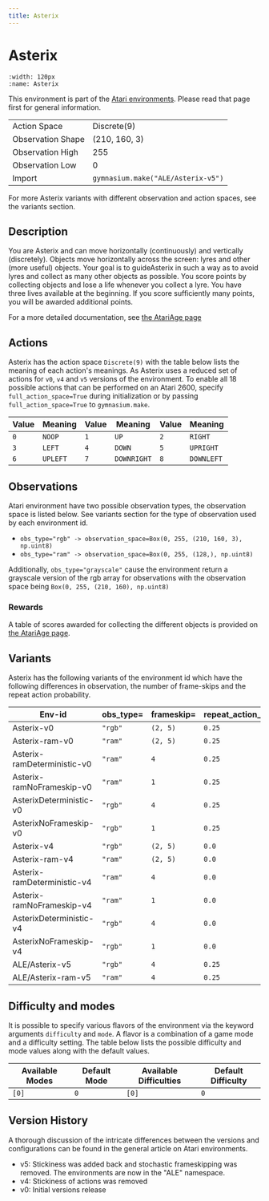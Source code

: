 ```yaml
---
title: Asterix
---
```


# Asterix

```{figure} ../../_static/videos/atari/asterix.gif
:width: 120px
:name: Asterix
```

This environment is part of the <a href='..'>Atari environments</a>. Please read that page first for general information.

|   |   |
|---|---|
| Action Space | Discrete(9) |
| Observation Shape | (210, 160, 3) |
| Observation High | 255 |
| Observation Low | 0  |
| Import | `gymnasium.make("ALE/Asterix-v5")` |

For more Asterix variants with different observation and action spaces, see the variants section.

## Description

You are Asterix and can move horizontally (continuously) and vertically (discretely). Objects move horizontally across the screen: lyres and other (more useful) objects. Your goal is to guideAsterix in such a way as to avoid lyres and collect as many other objects as possible. You score points by collecting objects and lose a life whenever you collect a lyre. You have three lives available at the beginning. If you score sufficiently many points, you will be awarded additional points.

For a more detailed documentation, see [the AtariAge page](https://atariage.com/manual_html_page.php?SoftwareID=3325)

## Actions

Asterix has the action space `Discrete(9)` with the table below lists the meaning of each action's meanings.
As Asterix uses a reduced set of actions for `v0`, `v4` and `v5` versions of the environment.
To enable all 18 possible actions that can be performed on an Atari 2600, specify `full_action_space=True` during
initialization or by passing `full_action_space=True` to `gymnasium.make`.

| Value   | Meaning   | Value   | Meaning     | Value   | Meaning    |
|---------|-----------|---------|-------------|---------|------------|
| `0`     | `NOOP`    | `1`     | `UP`        | `2`     | `RIGHT`    |
| `3`     | `LEFT`    | `4`     | `DOWN`      | `5`     | `UPRIGHT`  |
| `6`     | `UPLEFT`  | `7`     | `DOWNRIGHT` | `8`     | `DOWNLEFT` |

## Observations

Atari environment have two possible observation types, the observation space is listed below.
See variants section for the type of observation used by each environment id.

- `obs_type="rgb" -> observation_space=Box(0, 255, (210, 160, 3), np.uint8)`
- `obs_type="ram" -> observation_space=Box(0, 255, (128,), np.uint8)`

Additionally, `obs_type="grayscale"` cause the environment return a grayscale version of the rgb array for observations with the observation space being `Box(0, 255, (210, 160), np.uint8)`
### Rewards

A table of scores awarded for collecting the different objects is provided on [the AtariAge page](https://atariage.com/manual_html_page.php?SoftwareID=3325).

## Variants

Asterix has the following variants of the environment id which have the following differences in observation,
the number of frame-skips and the repeat action probability.

| Env-id                      | obs_type=   | frameskip=   | repeat_action_probability=   |
|-----------------------------|-------------|--------------|------------------------------|
| Asterix-v0                  | `"rgb"`     | `(2, 5)`     | `0.25`                       |
| Asterix-ram-v0              | `"ram"`     | `(2, 5)`     | `0.25`                       |
| Asterix-ramDeterministic-v0 | `"ram"`     | `4`          | `0.25`                       |
| Asterix-ramNoFrameskip-v0   | `"ram"`     | `1`          | `0.25`                       |
| AsterixDeterministic-v0     | `"rgb"`     | `4`          | `0.25`                       |
| AsterixNoFrameskip-v0       | `"rgb"`     | `1`          | `0.25`                       |
| Asterix-v4                  | `"rgb"`     | `(2, 5)`     | `0.0`                        |
| Asterix-ram-v4              | `"ram"`     | `(2, 5)`     | `0.0`                        |
| Asterix-ramDeterministic-v4 | `"ram"`     | `4`          | `0.0`                        |
| Asterix-ramNoFrameskip-v4   | `"ram"`     | `1`          | `0.0`                        |
| AsterixDeterministic-v4     | `"rgb"`     | `4`          | `0.0`                        |
| AsterixNoFrameskip-v4       | `"rgb"`     | `1`          | `0.0`                        |
| ALE/Asterix-v5              | `"rgb"`     | `4`          | `0.25`                       |
| ALE/Asterix-ram-v5          | `"ram"`     | `4`          | `0.25`                       |

## Difficulty and modes

It is possible to specify various flavors of the environment via the keyword arguments `difficulty` and `mode`.
A flavor is a combination of a game mode and a difficulty setting. The table below lists the possible difficulty and mode values
along with the default values.

| Available Modes   | Default Mode   | Available Difficulties   | Default Difficulty   |
|-------------------|----------------|--------------------------|----------------------|
| `[0]`             | `0`            | `[0]`                    | `0`                  |

## Version History

A thorough discussion of the intricate differences between the versions and configurations can be found in the general article on Atari environments.

* v5: Stickiness was added back and stochastic frameskipping was removed. The environments are now in the "ALE" namespace.
* v4: Stickiness of actions was removed
* v0: Initial versions release
